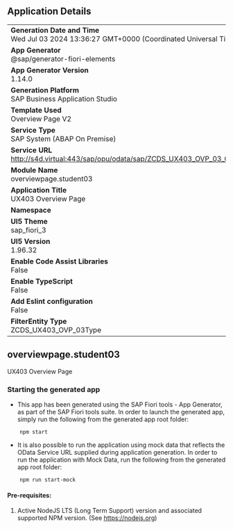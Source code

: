 ## Application Details
|               |
| ------------- |
|**Generation Date and Time**<br>Wed Jul 03 2024 13:36:27 GMT+0000 (Coordinated Universal Time)|
|**App Generator**<br>@sap/generator-fiori-elements|
|**App Generator Version**<br>1.14.0|
|**Generation Platform**<br>SAP Business Application Studio|
|**Template Used**<br>Overview Page V2|
|**Service Type**<br>SAP System (ABAP On Premise)|
|**Service URL**<br>http://s4d.virtual:443/sap/opu/odata/sap/ZCDS_UX403_OVP_03_CDS
|**Module Name**<br>overviewpage.student03|
|**Application Title**<br>UX403 Overview Page|
|**Namespace**<br>|
|**UI5 Theme**<br>sap_fiori_3|
|**UI5 Version**<br>1.96.32|
|**Enable Code Assist Libraries**<br>False|
|**Enable TypeScript**<br>False|
|**Add Eslint configuration**<br>False|
|**FilterEntity Type**<br>ZCDS_UX403_OVP_03Type|

## overviewpage.student03

UX403 Overview Page

### Starting the generated app

-   This app has been generated using the SAP Fiori tools - App Generator, as part of the SAP Fiori tools suite.  In order to launch the generated app, simply run the following from the generated app root folder:

```
    npm start
```

- It is also possible to run the application using mock data that reflects the OData Service URL supplied during application generation.  In order to run the application with Mock Data, run the following from the generated app root folder:

```
    npm run start-mock
```

#### Pre-requisites:

1. Active NodeJS LTS (Long Term Support) version and associated supported NPM version.  (See https://nodejs.org)


